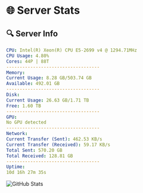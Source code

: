 # 🌐 Server Stats
## 🔍 Server Info
```yaml
CPU: Intel(R) Xeon(R) CPU E5-2699 v4 @ 1294.71MHz
CPU Usage: 4.80%
Cores: 44P | 88T
-----------------------------------
Memory:
Current Usage: 8.28 GB/503.74 GB
Available: 492.01 GB
-----------------------------------
Disk:
Current Usage: 26.63 GB/1.71 TB
Free: 1.60 TB
-----------------------------------
GPU:
No GPU detected
-----------------------------------
Network:
Current Transfer (Sent): 462.53 KB/s
Current Transfer (Received): 59.17 KB/s
Total Sent: 570.20 GB
Total Received: 128.81 GB
-----------------------------------
Uptime:
10d 16h 27m 35s
```
![GitHub Stats](https://img.shields.io/badge/Updated-2025-04-30_09:36:23-blue)
